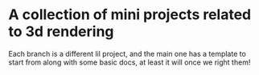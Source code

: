 # A collection of mini projects related to 3d rendering

Each branch is a different lil project, and the main one has a template to start from along with some basic docs, at least it will once we right them!
